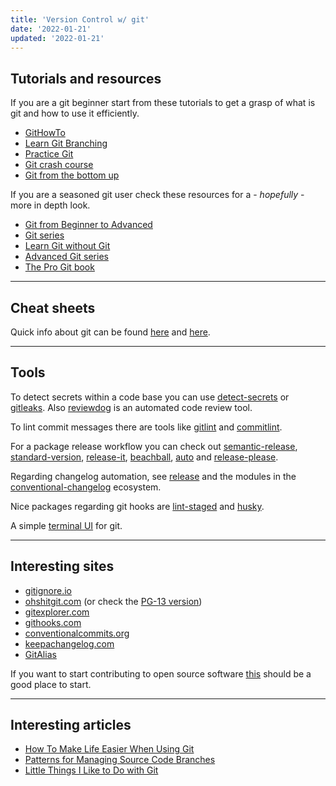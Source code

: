 ```yaml
---
title: 'Version Control w/ git'
date: '2022-01-21'
updated: '2022-01-21'
---
```


## Tutorials and resources

If you are a git beginner start from these tutorials to get a grasp of what is git and how to use it efficiently.

-   [GitHowTo](https://githowto.com/)
-   [Learn Git Branching](https://learngitbranching.js.org/)
-   [Practice Git](https://gitexercises.fracz.com/)
-   [Git crash course](https://neros.dev/blog/git-crash-course-part-1/)
-   [Git from the bottom up](https://jwiegley.github.io/git-from-the-bottom-up/)

If you are a seasoned git user check these resources for a - _hopefully_ - more in depth look.

-   [Git from Beginner to Advanced](https://www.madebymike.com.au/writing/how-to-git/)
-   [Git series](https://www.daolf.com/posts/git-series-part-1/)
-   [Learn Git without Git](https://itoshkov.github.io/git-tutorial)
-   [Advanced Git series](https://css-tricks.com/creating-the-perfect-commit-in-git/)
-   [The Pro Git book](https://git-scm.com/book/en/v2)

---

## Cheat sheets

Quick info about git can be found [here](https://github.com/bennadel/git-cheat-sheet) and [here](https://education.github.com/git-cheat-sheet-education.pdf).

---

## Tools

To detect secrets within a code base you can use [detect-secrets](https://github.com/Yelp/detect-secrets) or [gitleaks](https://github.com/zricethezav/gitleaks). Also [reviewdog](https://github.com/reviewdog/reviewdog) is an automated code review tool.

To lint commit messages there are tools like [gitlint](https://github.com/jorisroovers/gitlint) and [commitlint](https://github.com/conventional-changelog/commitlint).

For a package release workflow you can check out [semantic-release](https://github.com/semantic-release/semantic-release), [standard-version](https://github.com/conventional-changelog/standard-version), [release-it](https://github.com/release-it/release-it), [beachball](https://github.com/microsoft/beachball), [auto](https://github.com/intuit/auto) and [release-please](https://github.com/googleapis/release-please).

Regarding changelog automation, see [release](https://github.com/vercel/release) and the modules in the [conventional-changelog](https://github.com/conventional-changelog/conventional-changelog) ecosystem.

Nice packages regarding git hooks are [lint-staged](https://github.com/okonet/lint-staged) and [husky](https://github.com/typicode/husky).

A simple [terminal UI](https://github.com/jesseduffield/lazygit) for git.

---

## Interesting sites

-   [gitignore.io](https://www.toptal.com/developers/gitignore)
-   [ohshitgit.com](https://ohshitgit.com/) (or check the [PG-13 version](https://dangitgit.com/))
-   [gitexplorer.com](https://gitexplorer.com/)
-   [githooks.com](https://githooks.com/)
-   [conventionalcommits.org](https://www.conventionalcommits.org/en/v1.0.0/)
-   [keepachangelog.com](https://keepachangelog.com/en/1.0.0/)
-   [GitAlias](https://github.com/GitAlias/gitalias)

If you want to start contributing to open source software [this](http://firsttimersonly.com/) should be a good place to start.

---

## Interesting articles

-   [How To Make Life Easier When Using Git](https://www.smashingmagazine.com/make-life-easier-when-using-git)
-   [Patterns for Managing Source Code Branches](https://martinfowler.com/articles/branching-patterns.html)
-   [Little Things I Like to Do with Git](https://csswizardry.com/2017/05/little-things-i-like-to-do-with-git)
